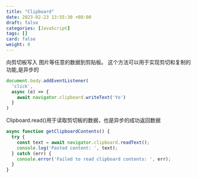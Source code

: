 ```yaml
---
title: "Clipboard"
date: 2023-02-23 13:55:30 +08:00
draft: false
categories: [JavaScript]
tags: []
card: false
weight: 0
---
```


向剪切板写入 图片等任意的数据到剪贴板。 这个方法可以用于实现剪切和复制的功能,是异步的

```js
document.body.addEventListener(
  'click',
  async (e) => {
    await navigator.clipboard.writeText('Yo')
  }
)
```

Clipboard.read()用于读取剪切板的数据，也是异步的成功返回数据

```js
async function getClipboardContents() {
  try {
    const text = await navigator.clipboard.readText();
    console.log('Pasted content: ', text);
  } catch (err) {
    console.error('Failed to read clipboard contents: ', err);
  }
}
```

